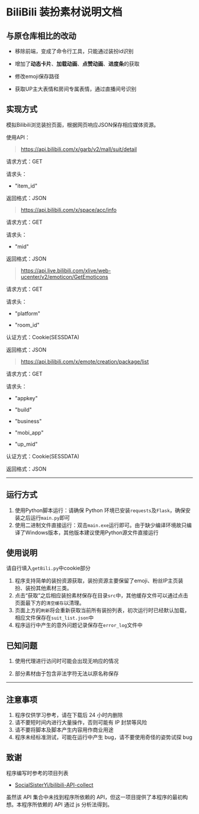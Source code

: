 # BiliBili 装扮素材说明文档

## 与原仓库相比的改动

- 移除前端，变成了命令行工具，只能通过装扮id识别

- 增加了**动态卡片**、**加载动画**、**点赞动画**、**进度条**的获取

- 修改emoji保存路径

- 获取UP主大表情和房间专属表情，通过直播间号识别

## 实现方式

模拟Bilibili浏览装扮页面，根据网页响应JSON保存相应媒体资源。

使用API：

> https://api.bilibili.com/x/garb/v2/mall/suit/detail

请求方式：GET

请求头：

- "item_id"

返回格式：JSON

> https://api.bilibili.com/x/space/acc/info

请求方式：GET

请求头：

- "mid"

返回格式：JSON

> https://api.live.bilibili.com/xlive/web-ucenter/v2/emoticon/GetEmoticons

请求方式：GET

请求头：

- "platform"

- "room_id"

认证方式：Cookie(SESSDATA)

返回格式：JSON

> https://api.bilibili.com/x/emote/creation/package/list

请求方式：GET

请求头：

- "appkey"

- "build"

- "business"

- "mobi_app"

- "up_mid"

认证方式：Cookie(SESSDATA)

返回格式：JSON

---

## 运行方式

1. 使用Python脚本运行：请确保 Python 环境已安装`requests`及`Flask`，确保安装之后运行`main.py`即可
2. 使用二进制文件直接运行：双击`main.exe`运行即可。由于缺少编译环境故只编译了Windows版本，其他版本建议使用Python源文件直接运行

## 使用说明

请自行填入`getBili.py`中cookie部分

1. 程序支持简单的装扮资源获取，装扮资源主要保留了emoji、粉丝IP主页装扮、装扮其他素材三类。
2. 点击“获取”之后相应装扮素材保存在目录`src`中，其他缓存文件可以通过点击页面最下方的`清空缓存`以清理。
3. 页面上方的`刷新`将会重新获取当前所有装扮列表，初次运行时已经默认加载，相应文件保存在`suit_list.json`中
4. 程序运行中产生的意外问题记录保存在`error_log`文件中

## 已知问题

1. 使用代理进行访问时可能会出现无响应的情况

2. 部分素材由于包含非法字符无法以原名称保存

---

## 注意事项

1. 程序仅供学习参考，请在下载后 24 小时内删除
2. 请不要短时间内进行大量操作，否则可能有 IP 封禁等风险
3. 请不要将脚本及脚本产生内容用作商业用途
4. 程序未经标准测试，可能在运行中产生 bug，请不要使用奇怪的姿势试探 bug

## 致谢

程序编写时参考的项目列表

- [SocialSisterYi/bilibili-API-collect](https://github.com/SocialSisterYi/bilibili-API-collect)

虽然该 API 集合中未找到程序所依赖的 API，但这一项目提供了本程序的最初构想。本程序所依赖的 API 通过 js 分析法得到。
